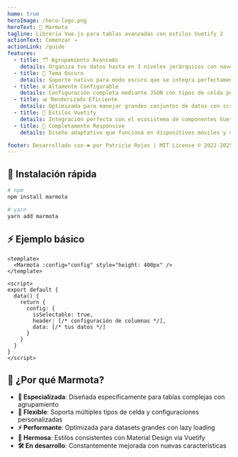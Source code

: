 ```yaml
---
home: true
heroImage: /hero-logo.png
heroText: 🐹 Marmota
tagline: Librería Vue.js para tablas avanzadas con estilos Vuetify 2
actionText: Comenzar →
actionLink: /guide
features:
  - title: 🗂️ Agrupamiento Avanzado
    details: Organiza tus datos hasta en 3 niveles jerárquicos con navegación intuitiva y expandible
  - title: 🌙 Tema Oscuro
    details: Soporte nativo para modo oscuro que se integra perfectamente con Vuetify 2
  - title: ⚙️ Altamente Configurable
    details: Configuración completa mediante JSON con tipos de celda personalizables
  - title: 📊 Renderizado Eficiente
    details: Optimizada para manejar grandes conjuntos de datos con scroll virtual
  - title: 🎨 Estilos Vuetify
    details: Integración perfecta con el ecosistema de componentes Vuetify 2
  - title: 📱 Completamente Responsive
    details: Diseño adaptativo que funciona en dispositivos móviles y desktop

footer: Desarrollado con ❤️ por Patricio Rojas | MIT License © 2022-2025
---
```


## 🚀 Instalación rápida

```bash
# npm
npm install marmota

# yarn
yarn add marmota
```

## ⚡ Ejemplo básico

```vue
<template>
  <Marmota :config="config" style="height: 400px" />
</template>

<script>
export default {
  data() {
    return {
      config: {
        isSelectable: true,
        header: [/* configuración de columnas */],
        data: [/* tus datos */]
      }
    }
  }
}
</script>
```

## 📖 ¿Por qué Marmota?

- **🎯 Especializada**: Diseñada específicamente para tablas complejas con agrupamiento
- **🔧 Flexible**: Soporta múltiples tipos de celda y configuraciones personalizadas  
- **⚡ Performante**: Optimizada para datasets grandes con lazy loading
- **🎨 Hermosa**: Estilos consistentes con Material Design via Vuetify
- **🛠️ En desarrollo**: Constantemente mejorada con nuevas características
